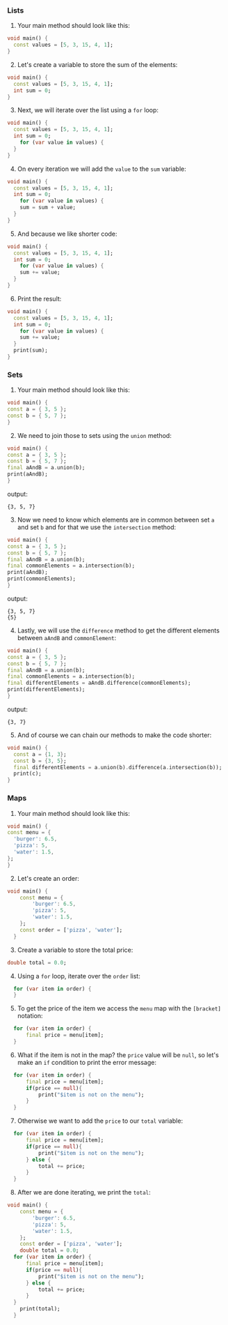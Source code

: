 ### Lists

1. Your main method should look like this:

```dart
void main() {
  const values = [5, 3, 15, 4, 1];
}
```

2. Let's create a variable to store the sum of the elements:

```dart
void main() {
  const values = [5, 3, 15, 4, 1];
  int sum = 0;
}
```

3. Next, we will iterate over the list using a `for` loop:

```dart
void main() {
  const values = [5, 3, 15, 4, 1];
  int sum = 0;
    for (var value in values) {
  }
}
```

4. On every iteration we will add the `value` to the `sum` variable:

```dart
void main() {
  const values = [5, 3, 15, 4, 1];
  int sum = 0;
    for (var value in values) {
    sum = sum + value;
  }
}
```

5. And because we like shorter code:

```dart
void main() {
  const values = [5, 3, 15, 4, 1];
  int sum = 0;
    for (var value in values) {
    sum += value;
  }
}
```

6. Print the result:

```dart
void main() {
  const values = [5, 3, 15, 4, 1];
  int sum = 0;
    for (var value in values) {
    sum += value;
  }
  print(sum);
}
```

### Sets

1. Your main method should look like this:

```dart
void main() {
const a = { 3, 5 };
const b = { 5, 7 };
}
```

2. We need to join those to sets using the `union` method:

```dart
void main() {
const a = { 3, 5 };
const b = { 5, 7 };
final aAndB = a.union(b);
print(aAndB);
}
```

output:

```
{3, 5, 7}
```

3. Now we need to know which elements are in common between set `a` and set `b` and for that we use the `intersection` method:

```dart
void main() {
const a = { 3, 5 };
const b = { 5, 7 };
final aAndB = a.union(b);
final commonElements = a.intersection(b);
print(aAndB);
print(commonElements);
}
```

output:

```
{3, 5, 7}
{5}
```

4. Lastly, we will use the `difference` method to get the different elements between `aAndB` and `commonElement`:

```dart
void main() {
const a = { 3, 5 };
const b = { 5, 7 };
final aAndB = a.union(b);
final commonElements = a.intersection(b);
final differentElements = aAndB.difference(commonElements);
print(differentElements);
}
```

output:

```
{3, 7}
```

5. And of course we can chain our methods to make the code shorter:

```dart
void main() {
  const a = {1, 3};
  const b = {3, 5};
  final differentElements = a.union(b).difference(a.intersection(b));
  print(c);
}
```

### Maps

1. Your main method should look like this:

```dart
void main() {
const menu = {
  'burger': 6.5,
  'pizza': 5,
  'water': 1.5,
};
}
```

2. Let's create an order:

```dart
void main() {
    const menu = {
        'burger': 6.5,
        'pizza': 5,
        'water': 1.5,
    };
    const order = ['pizza', 'water'];
  }
```

3. Create a variable to store the total price:

```dart
double total = 0.0;
```

4. Using a `for` loop, iterate over the `order` list:

```dart
  for (var item in order) {
  }
```

5. To get the price of the item we access the `menu` map with the `[bracket]` notation:

```dart
  for (var item in order) {
      final price = menu[item];
  }
```

6. What if the item is not in the map? the `price` value will be `null`, so let's make an `if` condition to print the error message:

```dart
  for (var item in order) {
      final price = menu[item];
      if(price == null){
          print("$item is not on the menu");
      }
  }
```

7. Otherwise we want to add the `price` to our `total` variable:

```dart
  for (var item in order) {
      final price = menu[item];
      if(price == null){
          print("$item is not on the menu");
      } else {
          total += price;
      }
  }
```

8. After we are done iterating, we print the `total`:

```dart
void main() {
    const menu = {
        'burger': 6.5,
        'pizza': 5,
        'water': 1.5,
    };
    const order = ['pizza', 'water'];
    double total = 0.0;
  for (var item in order) {
      final price = menu[item];
      if(price == null){
          print("$item is not on the menu");
      } else {
          total += price;
      }
  }
    print(total);
  }
```
